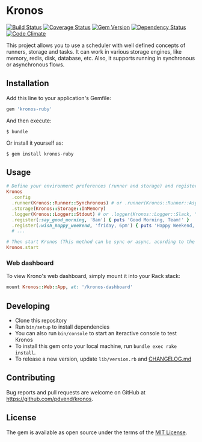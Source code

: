 # Kronos
[![Build Status](https://semaphoreci.com/api/v1/pdvend/kronos/branches/master/badge.svg)](https://semaphoreci.com/pdvend/kronos)
[![Coverage Status](https://coveralls.io/repos/github/pdvend/kronos/badge.svg?branch=master)](https://coveralls.io/github/pdvend/kronos?branch=master)
[![Gem Version](https://badge.fury.io/rb/kronos-ruby.svg)](https://badge.fury.io/rb/kronos-ruby)
[![Dependency Status](https://gemnasium.com/badges/github.com/pdvend/kronos.svg)](https://gemnasium.com/github.com/pdvend/kronos)
[![Code Climate](https://codeclimate.com/github/pdvend/kronos/badges/gpa.svg)](https://codeclimate.com/github/pdvend/kronos)

This project allows you to use a scheduler with well defined concepts of runners, storage and tasks. It can work in various storage engines, like memory, redis, disk, database, etc. Also, it supports running in synchronous or asynchronous flows.

## Installation

Add this line to your application's Gemfile:

```ruby
gem 'kronos-ruby'
```

And then execute:

`$ bundle`

Or install it yourself as:

`$ gem install kronos-ruby`


## Usage

```ruby
# Define your environment preferences (runner and storage) and register your tasks
Kronos
  .config
  .runner(Kronos::Runner::Synchronous) # or .runner(Kronos::Runner::Asynchronous)
  .storage(Kronos::Storage::InMemory)
  .logger(Kronos::Logger::Stdout) # or .logger(Kronos::Logger::Slack, "Your Slack Webhook URL here")
  .register(:say_good_morning, '8am') { puts 'Good Morning, Team!' }
  .register(:wish_happy_weekend, 'friday, 6pm') { puts 'Happy Weekend, Team!' }
  # ...

# Then start Kronos (This method can be sync or async, acording to the runner you selected)
Kronos.start
```

### Web dashboard
To view Krono's web dashboard, simply mount it into your Rack stack:
```ruby
mount Kronos::Web::App, at: '/kronos-dashboard'
```

## Developing
- Clone this repository
- Run `bin/setup` to install dependencies
- You can also run `bin/console` to start an iteractive console to test Kronos
- To install this gem onto your local machine, run `bundle exec rake install`.
- To release a new version, update `lib/version.rb` and [CHANGELOG.md](/CHANGELOG.md)

## Contributing

Bug reports and pull requests are welcome on GitHub at https://github.com/pdvend/kronos.

## License

The gem is available as open source under the terms of the [MIT License](http://opensource.org/licenses/MIT).
